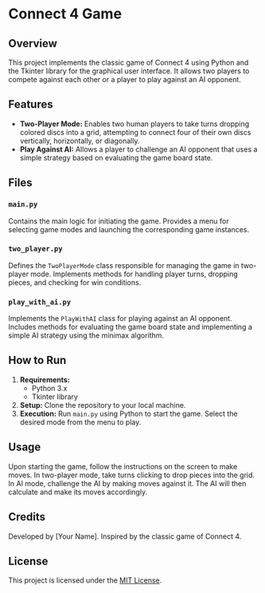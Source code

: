 <!DOCTYPE html>
<html lang="en">
<head>
  <meta charset="UTF-8">
  <title>Connect 4 Game</title>
</head>
<body>

<h1>Connect 4 Game</h1>

<h2>Overview</h2>

<p>This project implements the classic game of Connect 4 using Python and the Tkinter library for the graphical user interface. It allows two players to compete against each other or a player to play against an AI opponent.</p>

<h2>Features</h2>

<ul>
  <li><strong>Two-Player Mode:</strong> Enables two human players to take turns dropping colored discs into a grid, attempting to connect four of their own discs vertically, horizontally, or diagonally.</li>
  
  <li><strong>Play Against AI:</strong> Allows a player to challenge an AI opponent that uses a simple strategy based on evaluating the game board state.</li>
</ul>

<h2>Files</h2>

<h3><code>main.py</code></h3>

<p>Contains the main logic for initiating the game. Provides a menu for selecting game modes and launching the corresponding game instances.</p>

<h3><code>two_player.py</code></h3>

<p>Defines the <code>TwoPlayerMode</code> class responsible for managing the game in two-player mode. Implements methods for handling player turns, dropping pieces, and checking for win conditions.</p>

<h3><code>play_with_ai.py</code></h3>

<p>Implements the <code>PlayWithAI</code> class for playing against an AI opponent. Includes methods for evaluating the game board state and implementing a simple AI strategy using the minimax algorithm.</p>

<h2>How to Run</h2>

<ol>
  <li><strong>Requirements:</strong>
    <ul>
      <li>Python 3.x</li>
      <li>Tkinter library</li>
    </ul>
  </li>
  <li><strong>Setup:</strong> Clone the repository to your local machine.</li>
  <li><strong>Execution:</strong> Run <code>main.py</code> using Python to start the game. Select the desired mode from the menu to play.</li>
</ol>

<h2>Usage</h2>

<p>Upon starting the game, follow the instructions on the screen to make moves. In two-player mode, take turns clicking to drop pieces into the grid. In AI mode, challenge the AI by making moves against it. The AI will then calculate and make its moves accordingly.</p>

<h2>Credits</h2>

<p>Developed by [Your Name]. Inspired by the classic game of Connect 4.</p>

<h2>License</h2>

<p>This project is licensed under the <a href="LICENSE">MIT License</a>.</p>

</body>
</html>
